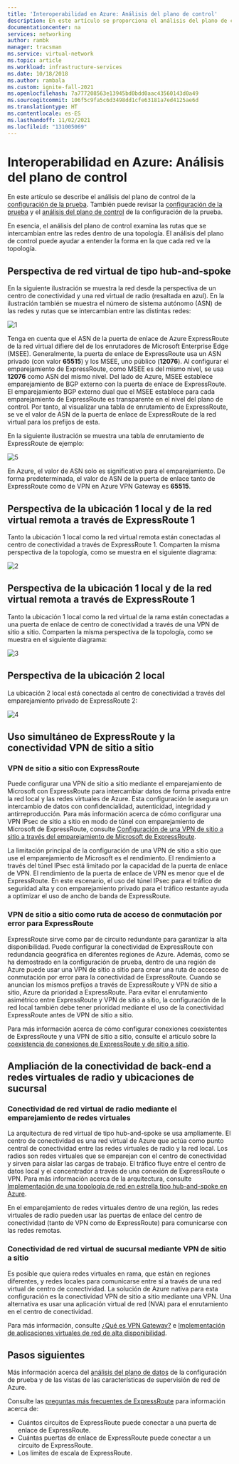 ```yaml
---
title: 'Interoperabilidad en Azure: Análisis del plano de control'
description: En este artículo se proporciona el análisis del plano de control de la configuración de prueba que puede usar para analizar la interoperabilidad entre ExpressRoute, una VPN de sitio a sitio y el emparejamiento de redes virtuales en Azure.
documentationcenter: na
services: networking
author: rambk
manager: tracsman
ms.service: virtual-network
ms.topic: article
ms.workload: infrastructure-services
ms.date: 10/18/2018
ms.author: rambala
ms.custom: ignite-fall-2021
ms.openlocfilehash: 7a777208563e13945bd0bdd0aac43560143d0a49
ms.sourcegitcommit: 106f5c9fa5c6d3498dd1cfe63181a7ed4125ae6d
ms.translationtype: HT
ms.contentlocale: es-ES
ms.lasthandoff: 11/02/2021
ms.locfileid: "131005069"
---
```

# <a name="interoperability-in-azure--control-plane-analysis"></a>Interoperabilidad en Azure: Análisis del plano de control

En este artículo se describe el análisis del plano de control de la [configuración de la prueba][Setup]. También puede revisar la [configuración de la prueba][Configuration] y el [análisis del plano de control][Data-Analysis] de la configuración de la prueba.

En esencia, el análisis del plano de control examina las rutas que se intercambian entre las redes dentro de una topología. El análisis del plano de control puede ayudar a entender la forma en la que cada red ve la topología.

## <a name="hub-and-spoke-vnet-perspective"></a>Perspectiva de red virtual de tipo hub-and-spoke

En la siguiente ilustración se muestra la red desde la perspectiva de un centro de conectividad y una red virtual de radio (resaltada en azul). En la ilustración también se muestra el número de sistema autónomo (ASN) de las redes y rutas que se intercambian entre las distintas redes: 

![1][1]

Tenga en cuenta que el ASN de la puerta de enlace de Azure ExpressRoute de la red virtual difiere del de los enrutadores de Microsoft Enterprise Edge (MSEE). Generalmente, la puerta de enlace de ExpressRoute usa un ASN privado (con valor **65515**) y los MSEE, uno público (**12076**). Al configurar el emparejamiento de ExpressRoute, como MSEE es del mismo nivel, se usa **12076** como ASN del mismo nivel. Del lado de Azure, MSEE establece emparejamiento de BGP externo con la puerta de enlace de ExpressRoute. El emparejamiento BGP externo dual que el MSEE establece para cada emparejamiento de ExpressRoute es transparente en el nivel del plano de control. Por tanto, al visualizar una tabla de enrutamiento de ExpressRoute, se ve el valor de ASN de la puerta de enlace de ExpressRoute de la red virtual para los prefijos de esta. 

En la siguiente ilustración se muestra una tabla de enrutamiento de ExpressRoute de ejemplo: 

![5][5]

En Azure, el valor de ASN solo es significativo para el emparejamiento. De forma predeterminada, el valor de ASN de la puerta de enlace tanto de ExpressRoute como de VPN en Azure VPN Gateway es **65515**.

## <a name="on-premises-location-1-and-the-remote-vnet-perspective-via-expressroute-1"></a>Perspectiva de la ubicación 1 local y de la red virtual remota a través de ExpressRoute 1

Tanto la ubicación 1 local como la red virtual remota están conectadas al centro de conectividad a través de ExpressRoute 1. Comparten la misma perspectiva de la topología, como se muestra en el siguiente diagrama:

![2][2]

## <a name="on-premises-location-1-and-the-branch-vnet-perspective-via-a-site-to-site-vpn"></a>Perspectiva de la ubicación 1 local y de la red virtual remota a través de ExpressRoute 1

Tanto la ubicación 1 local como la red virtual de la rama están conectadas a una puerta de enlace de centro de conectividad a través de una VPN de sitio a sitio. Comparten la misma perspectiva de la topología, como se muestra en el siguiente diagrama:

![3][3]

## <a name="on-premises-location-2-perspective"></a>Perspectiva de la ubicación 2 local

La ubicación 2 local está conectada al centro de conectividad a través del emparejamiento privado de ExpressRoute 2: 

![4][4]

## <a name="expressroute-and-site-to-site-vpn-connectivity-in-tandem"></a>Uso simultáneo de ExpressRoute y la conectividad VPN de sitio a sitio

###  <a name="site-to-site-vpn-over-expressroute"></a>VPN de sitio a sitio con ExpressRoute

Puede configurar una VPN de sitio a sitio mediante el emparejamiento de Microsoft con ExpressRoute para intercambiar datos de forma privada entre la red local y las redes virtuales de Azure. Esta configuración le asegura un intercambio de datos con confidencialidad, autenticidad, integridad y antirreproducción. Para más información acerca de cómo configurar una VPN IPsec de sitio a sitio en modo de túnel con emparejamiento de Microsoft de ExpressRoute, consulte [Configuración de una VPN de sitio a sitio a través del emparejamiento de Microsoft de ExpressRoute][S2S-Over-ExR]. 

La limitación principal de la configuración de una VPN de sitio a sitio que use el emparejamiento de Microsoft es el rendimiento. El rendimiento a través del túnel IPsec está limitado por la capacidad de la puerta de enlace de VPN. El rendimiento de la puerta de enlace de VPN es menor que el de ExpressRoute. En este escenario, el uso del túnel IPsec para el tráfico de seguridad alta y con emparejamiento privado para el tráfico restante ayuda a optimizar el uso de ancho de banda de ExpressRoute.

### <a name="site-to-site-vpn-as-a-secure-failover-path-for-expressroute"></a>VPN de sitio a sitio como ruta de acceso de conmutación por error para ExpressRoute

ExpressRoute sirve como par de circuito redundante para garantizar la alta disponibilidad. Puede configurar la conectividad de ExpressRoute con redundancia geográfica en diferentes regiones de Azure. Además, como se ha demostrado en la configuración de prueba, dentro de una región de Azure puede usar una VPN de sitio a sitio para crear una ruta de acceso de conmutación por error para la conectividad de ExpressRoute. Cuando se anuncian los mismos prefijos a través de ExpressRoute y VPN de sitio a sitio, Azure da prioridad a ExpressRoute. Para evitar el enrutamiento asimétrico entre ExpressRoute y VPN de sitio a sitio, la configuración de la red local también debe tener prioridad mediante el uso de la conectividad ExpressRoute antes de VPN de sitio a sitio.

Para más información acerca de cómo configurar conexiones coexistentes de ExpressRoute y una VPN de sitio a sitio, consulte el artículo sobre la [coexistencia de conexiones de ExpressRoute y de sitio a sitio][ExR-S2S-CoEx].

## <a name="extend-back-end-connectivity-to-spoke-vnets-and-branch-locations"></a>Ampliación de la conectividad de back-end a redes virtuales de radio y ubicaciones de sucursal

### <a name="spoke-vnet-connectivity-by-using-vnet-peering"></a>Conectividad de red virtual de radio mediante el emparejamiento de redes virtuales

La arquitectura de red virtual de tipo hub-and-spoke se usa ampliamente. El centro de conectividad es una red virtual de Azure que actúa como punto central de conectividad entre las redes virtuales de radio y la red local. Los radios son redes virtuales que se emparejan con el centro de conectividad y sirven para aislar las cargas de trabajo. El tráfico fluye entre el centro de datos local y el concentrador a través de una conexión de ExpressRoute o VPN. Para más información acerca de la arquitectura, consulte [Implementación de una topología de red en estrella tipo hub-and-spoke en Azure][Hub-n-Spoke].

En el emparejamiento de redes virtuales dentro de una región, las redes virtuales de radio pueden usar las puertas de enlace del centro de conectividad (tanto de VPN como de ExpressRoute) para comunicarse con las redes remotas.

### <a name="branch-vnet-connectivity-by-using-site-to-site-vpn"></a>Conectividad de red virtual de sucursal mediante VPN de sitio a sitio

Es posible que quiera redes virtuales en rama, que están en regiones diferentes, y redes locales para comunicarse entre sí a través de una red virtual de centro de conectividad. La solución de Azure nativa para esta configuración es la conectividad VPN de sitio a sitio mediante una VPN. Una alternativa es usar una aplicación virtual de red (NVA) para el enrutamiento en el centro de conectividad.

Para más información, consulte [¿Qué es VPN Gateway?][VPN] e [Implementación de aplicaciones virtuales de red de alta disponibilidad][Deploy-NVA].

## <a name="next-steps"></a>Pasos siguientes

Más información acerca del [análisis del plano de datos][Data-Analysis] de la configuración de prueba y de las vistas de las características de supervisión de red de Azure.

Consulte las [preguntas más frecuentes de ExpressRoute][ExR-FAQ] para información acerca de:
-   Cuántos circuitos de ExpressRoute puede conectar a una puerta de enlace de ExpressRoute.
-   Cuántas puertas de enlace de ExpressRoute puede conectar a un circuito de ExpressRoute.
-   Los límites de escala de ExpressRoute.


<!--Image References-->
[1]: ./media/backend-interoperability/hubview.png "Perspectiva de red virtual de tipo hub-and-spoke de la topología"
[2]: ./media/backend-interoperability/loc1exrview.png "Perspectiva de la topología de la ubicación 1 y de la red virtual remota a través de ExpressRoute 1"
[3]: ./media/backend-interoperability/loc1vpnview.png "Perspectiva de la ubicación 1 y de la red virtual de sucursal de la topología a través de VPN de sitio a sitio"
[4]: ./media/backend-interoperability/loc2view.png "Perspectiva de la ubicación 2 de la topología"
[5]: ./media/backend-interoperability/exr1-routetable.png "Tabla de rutas de ExpressRoute 1"

<!--Link References-->
[Setup]: ./connectivty-interoperability-preface.md
[Configuration]: ./connectivty-interoperability-configuration.md
[ExpressRoute]: ../expressroute/expressroute-introduction.md
[VPN]: ../vpn-gateway/vpn-gateway-about-vpngateways.md
[VNet]: ../virtual-network/tutorial-connect-virtual-networks-portal.md
[Configuration]: ./connectivty-interoperability-configuration.md
[Control-Analysis]: /azure/networking/connectivty-interoperability-control-plane
[Data-Analysis]: ./connectivty-interoperability-data-plane.md
[ExR-FAQ]: ../expressroute/expressroute-faqs.md
[S2S-Over-ExR]: ../expressroute/site-to-site-vpn-over-microsoft-peering.md
[ExR-S2S-CoEx]: ../expressroute/expressroute-howto-coexist-resource-manager.md
[Hub-n-Spoke]: /azure/architecture/reference-architectures/hybrid-networking/hub-spoke
[Deploy-NVA]: /azure/architecture/reference-architectures/dmz/nva-ha
[VNet-Config]: ../virtual-network/virtual-network-manage-peering.md
